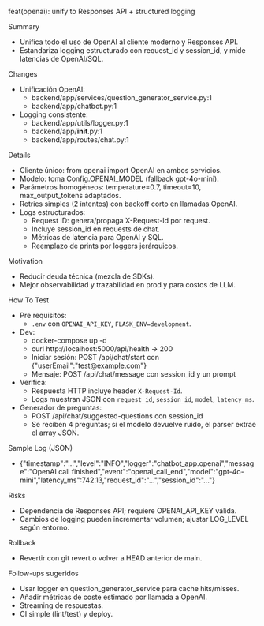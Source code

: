 feat(openai): unify to Responses API + structured logging

Summary
- Unifica todo el uso de OpenAI al cliente moderno y Responses API.
- Estandariza logging estructurado con request_id y session_id, y mide latencias de OpenAI/SQL.

Changes
- Unificación OpenAI:
  - backend/app/services/question_generator_service.py:1
  - backend/app/chatbot.py:1
- Logging consistente:
  - backend/app/utils/logger.py:1
  - backend/app/__init__.py:1
  - backend/app/routes/chat.py:1

Details
- Cliente único: from openai import OpenAI en ambos servicios.
- Modelo: toma Config.OPENAI_MODEL (fallback gpt-4o-mini).
- Parámetros homogéneos: temperature=0.7, timeout=10, max_output_tokens adaptados.
- Retries simples (2 intentos) con backoff corto en llamadas OpenAI.
- Logs estructurados:
  - Request ID: genera/propaga X-Request-Id por request.
  - Incluye session_id en requests de chat.
  - Métricas de latencia para OpenAI y SQL.
  - Reemplazo de prints por loggers jerárquicos.

Motivation
- Reducir deuda técnica (mezcla de SDKs).
- Mejor observabilidad y trazabilidad en prod y para costos de LLM.

How To Test
- Pre requisitos:
  - `.env` con `OPENAI_API_KEY`, `FLASK_ENV=development`.
- Dev:
  - docker-compose up -d
  - curl http://localhost:5000/api/health → 200
  - Iniciar sesión: POST /api/chat/start con {"userEmail":"test@example.com"}
  - Mensaje: POST /api/chat/message con session_id y un prompt
- Verifica:
  - Respuesta HTTP incluye header `X-Request-Id`.
  - Logs muestran JSON con `request_id`, `session_id`, `model`, `latency_ms`.
- Generador de preguntas:
  - POST /api/chat/suggested-questions con session_id
  - Se reciben 4 preguntas; si el modelo devuelve ruido, el parser extrae el array JSON.

Sample Log (JSON)
- {"timestamp":"...","level":"INFO","logger":"chatbot_app.openai","message":"OpenAI call finished","event":"openai_call_end","model":"gpt-4o-mini","latency_ms":742.13,"request_id":"...","session_id":"..."}

Risks
- Dependencia de Responses API; requiere OPENAI_API_KEY válida.
- Cambios de logging pueden incrementar volumen; ajustar LOG_LEVEL según entorno.

Rollback
- Revertir con git revert o volver a HEAD anterior de main.

Follow-ups sugeridos
- Usar logger en question_generator_service para cache hits/misses.
- Añadir métricas de coste estimado por llamada a OpenAI.
- Streaming de respuestas.
- CI simple (lint/test) y deploy.

